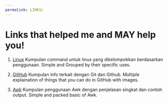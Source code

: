 ```yaml
---
permalink: LINKS/
---
```


# Links that helped me and MAY help you!

1. [Linux](https://www.linuxtrainingacademy.com/linux-commands-cheat-sheet/)
Kumpulan command untuk linux yang dikelompokkan berdasarkan penggunaan. Simple and Grouped by their specific uses.

2. [GitHub](https://www.w3schools.com/git/git_getstarted.asp?remote=github)
Kumpulan info terkait dengan Git dan Github. Multiple explaination of things that you can do in GitHub with images.

3. [Awk](https://www.freecodecamp.org/news/the-linux-awk-command-linux-and-unix-usage-syntax-examples/)
Kumpulan penggunaan Awk dengan penjelasan singkat dan contoh output. Simple and packed basic of Awk.
